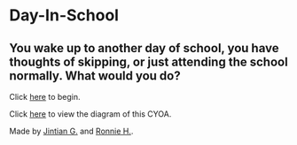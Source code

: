 # Day-In-School

## You wake up to another day of school, you have thoughts of skipping, or just attending the school normally. What would you do?

Click [here](morning.md) to begin.

Click [here](cyoa-diagram.png) to view the diagram of this CYOA.

Made by [Jintian G.](https://github.com/jintiang9079) and [Ronnie H.](https://github.com/ronnieh6918).
